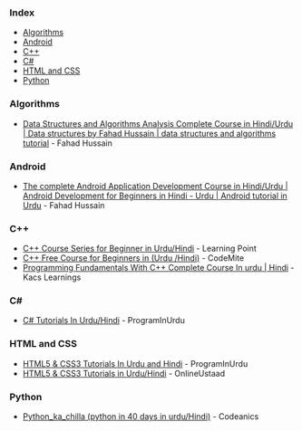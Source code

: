 ### Index

* [Algorithms](#algorithms)
* [Android](#android)
* [C++](#cplusplus)
* [C#](#csharp)
* [HTML and CSS](#html-and-css)
* [Python](#python)


### <a id="algorithm"></a>Algorithms

* [Data Structures and Algorithms Analysis Complete Course in Hindi/Urdu | Data structures by Fahad Hussain | data structures and algorithms tutorial](https://www.youtube.com/playlist?list=PLtCBuHKmdxOfPNlAKWxBqdznCcXV4iWCz) - Fahad Hussain


### <a id="android"></a>Android

* [The complete Android Application Development Course in Hindi/Urdu \| Android Development for Beginners in Hindi - Urdu \| Android tutorial in Urdu](https://www.youtube.com/playlist?list=PLtCBuHKmdxOe8IWZnA515lGPKaWx5WNOE) - Fahad Hussain


### <a id="cplusplus"></a>C++

* [C++ Course Series for Beginner in Urdu/Hindi](https://www.youtube.com/playlist?list=PLuuQCKO44unsLwJMkR8_koVG6vDPjMYmH) - Learning Point
* [C++ Free Course for Beginners in (Urdu /Hindi)](https://www.youtube.com/playlist?list=PLt4rWC_3rBbWnDrIv4IeC4Vm7PN1wvrNg) - CodeMite
* [Programming Fundamentals With C++ Complete Course In urdu | Hindi](https://www.youtube.com/playlist?list=PL4QkPoTgwFULciDFVJEHEwOKMtf9Q_Aqh) - Kacs Learnings


### <a id="csharp"></a>C#&lrm;

* [C# Tutorials In Urdu/Hindi](https://youtube.com/playlist?list=PLUyYwyJA_WfQd5zeCU890TDFQAqboekyc) - ProgramInUrdu


### <a id="html-and-css"></a>HTML and CSS

* [HTML5 & CSS3 Tutorials In Urdu and Hindi](https://youtube.com/playlist?list=PLUyYwyJA_WfTr3YWWJ41_V7TrRZoq6cBT) - ProgramInUrdu
* [HTML5 & CSS3 Tutorials in Urdu/Hindi](https://www.youtube.com/playlist?list=PLU4yvac0MJbJrUWqGQbtFxOYR3gRvXxMs) - OnlineUstaad


### <a id="python"></a>Python

* [Python_ka_chilla (python in 40 days in urdu/Hindi)](https://www.youtube.com/playlist?list=PL9XvIvvVL50HVsu-Ao8NBr0UJSO8O6lBI) - Codeanics
